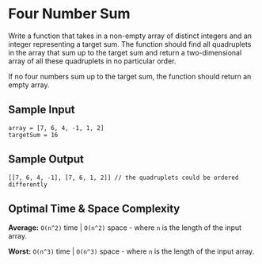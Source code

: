 # Four Number Sum

Write a function that takes in a non-empty array of distinct integers and an integer representing a target sum. The function should find all quadruplets in the array that sum up to the target sum and return a two-dimensional array of all these quadruplets in no particular order.

If no four numbers sum up to the target sum, the function should return an empty array.

## Sample Input

```plaintext
array = [7, 6, 4, -1, 1, 2]
targetSum = 16
```

## Sample Output

```plaintext
[[7, 6, 4, -1], [7, 6, 1, 2]] // the quadruplets could be ordered differently
```

## Optimal Time & Space Complexity

**Average:** `O(n^2)` time | `O(n^2)` space - where `n` is the length of the input array.

**Worst:** `O(n^3)` time | `O(n^3)` space - where `n` is the length of the input array.
